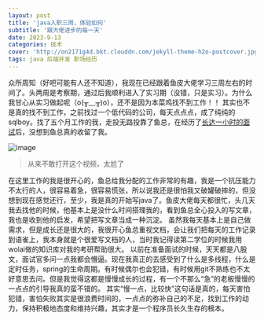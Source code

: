 ```yaml
---
layout: post
title: 'java入职三周，体验如何'
subtitle: '跟大佬进步的每一天'
date: 2023-9-13
categories: 技术 
cover: 'http://on2171g4d.bkt.clouddn.com/jekyll-theme-h2o-postcover.jpg'
tags: java 后端开发 职场经历
---
```



  众所周知（好吧可能有人还不知道），我现在已经跟着鱼皮大佬学习三周左右的时间了。头两周是考察期，通过后我顺利进入了实习期（没错，只是实习）。为什么我甘心从实习做起呢（o(╥﹏╥)o），还不是因为本菜鸡找不到工作！！
  其实也不是真的找不到工作，之前找过一个低代码的公司，每天点点点，成了纯纯的sqlboy。找了五个月工作的我，走投无路投靠了鱼总，在经历了[长达一小时的面试]((https://www.bilibili.com/video/BV1Gj411m71P/?spm_id_from=333.999.0.0))后，没想到鱼总真的收留了我。
  
  ![image](https://github.com/Stringzwb/Stringzwb.github.io/assets/103347797/67341876-34de-41ce-a73f-82d8f94ef67e)

> 从来不敢打开这个视频，太尬了<br />

  在这里工作的我是很开心的，鱼总给我分配的工作非常的有趣，我是一个抗压能力不太行的人，很容易着急，很容易慌张，所以说我还是很怕我又破罐破摔的，但没想到现在感觉还行，至少，我是真的开始写java了。鱼皮大佬每天都很忙，头几天我去找他的时候，他基本上是没什么时间搭理我的，看到鱼总全心投入的写文章，我也是收到他的启发，希望把写文章当成一种沉淀。
  虽然我每天基本上是自己做需求，但是成长还是很大的，我很开心鱼总重视文档，会让我们把每天的工作记录到语雀上，我本身就是个很爱写文档的人，当时我记得读第二学位的时候我用wolai做的知识库对我的考研帮助很大。
  以前在准备面试的时候，天天都是八股文，面试官多问一点我都会懵逼。现在我真正的去感受到了什么是多线程，什么是定时任务，spring的生命周期。有时候偶尔也会犯错，有时候用git不熟练也不太好意思去问。但是我觉得这都是慢慢成长的过程，有一个不那么“急”的老板慢慢的一点点的引导我真的蛮不错的。
  其实“慢一点，比较快”这句话是真的，每天害怕犯错，害怕失败其实是很浪费时间的，一点点的弥补自己的不足，找到工作的动力，保持积极地态度和维持兴趣，其实才是一个程序员长久生存的根本。
